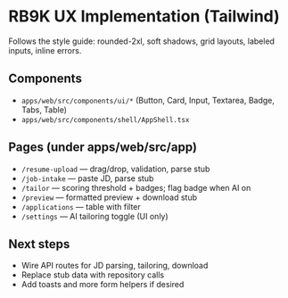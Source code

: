 # RB9K UX Implementation (Tailwind)

Follows the style guide: rounded-2xl, soft shadows, grid layouts, labeled inputs, inline errors.

## Components

- `apps/web/src/components/ui/*` (Button, Card, Input, Textarea, Badge, Tabs, Table)
- `apps/web/src/components/shell/AppShell.tsx`

## Pages (under apps/web/src/app)

- `/resume-upload` — drag/drop, validation, parse stub
- `/job-intake` — paste JD, parse stub
- `/tailor` — scoring threshold + badges; flag badge when AI on
- `/preview` — formatted preview + download stub
- `/applications` — table with filter
- `/settings` — AI tailoring toggle (UI only)

## Next steps

- Wire API routes for JD parsing, tailoring, download
- Replace stub data with repository calls
- Add toasts and more form helpers if desired
